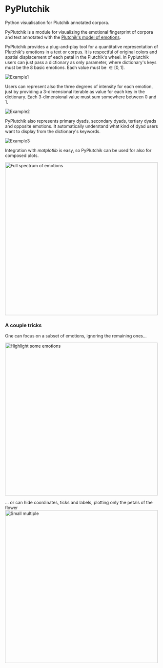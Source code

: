 
# PyPlutchik
Python visualisation for Plutchik annotated corpora.

PyPlutchik is a module for visualizing the emotional fingerprint of corpora and text annotated with the [Plutchik's model of emotions](https://en.wikipedia.org/wiki/Robert_Plutchik).

PyPlutchik provides a plug-and-play tool for a quantitative representation of Plutchik's emotions in a text or corpus. It is respectful of original colors and spatial displacement of each petal in the Plutchik's wheel.
In Pyplutchik users can just pass a dictionary as only parameter, where dictionary's keys must be the 8 basic emotions. Each value must be $\in{[0, 1]}$.

![Example1](https://github.com/alfonsosemeraro/pyplutchik/blob/master/img/example01.png)


Users can represent also the three degrees of intensity for each emotion, just by providing a 3-dimensional iterable as value for each key in the dictionary. Each 3-dimensional value must sum somewhere between 0 and 1.

![Example2](https://github.com/alfonsosemeraro/pyplutchik/blob/master/img/example02.png)

PyPlutchik also represents primary dyads, secondary dyads, tertiary dyads and opposite emotions. It automatically understand what kind of dyad users want to display from the dictionary's keywords.

![Example3](https://github.com/alfonsosemeraro/pyplutchik/blob/master/img/example03.png)


Integration with _matplotlib_ is easy, so PyPlutchik can be used for also for composed plots.

<img src="https://github.com/alfonsosemeraro/pyplutchik/blob/master/img/dyads_show.png" alt="Full spectrum of emotions" width="500"/>


### A couple tricks

One can focus on a subset of emotions, ignoring the remaining ones...

<img src="https://github.com/alfonsosemeraro/pyplutchik/blob/master/img/highlight_emotions.png" alt="Highlight some emotions" width="500"/>

... or can hide coordinates, ticks and labels, plotting only the petals of the flower
<img src="https://github.com/alfonsosemeraro/pyplutchik/blob/master/img/imdb_full.png" alt="Small multiple" width="500"/>


